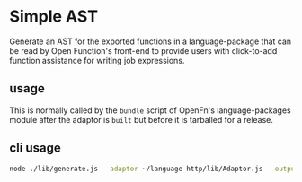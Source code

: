 # Simple AST
Generate an AST for the exported functions in a language-package that can be read by Open Function's front-end to provide users with click-to-add function assistance for writing job expressions.

## usage
This is normally called by the `bundle` script of OpenFn's language-packages module after the adaptor is `built` but before it is tarballed for a release.

## cli usage
```sh
node ./lib/generate.js --adaptor ~/language-http/lib/Adaptor.js --output ./tmp/ast.json
```
